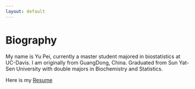 ```yaml
---
layout: default
---
```



Biography
======

My name is Yu Pei, currently a master student majored in biostatistics at UC-Davis. I am originally from GuangDong, China. Graduated from Sun Yat-Sen University with double majors in Biochemistry and Statistics. 

Here is my [Resume](https://s3-us-west-1.amazonaws.com/yu.public/Yu_Pei_resume.pdf)